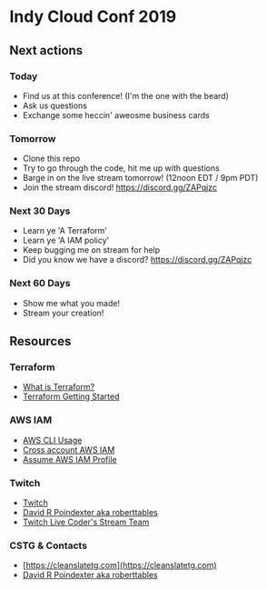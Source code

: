 # Indy Cloud Conf 2019

## Next actions

### Today

- Find us at this conference! (I'm the one with the beard)
- Ask us questions
- Exchange some heccin' aweosme business cards

### Tomorrow

- Clone this repo
- Try to go through the code, hit me up with questions
- Barge in on the live stream tomorrow! (12noon EDT / 9pm PDT)
- Join the stream discord! https://discord.gg/ZAPqjzc

### Next 30 Days

- Learn ye 'A Terraform'
- Learn ye 'A IAM policy'
- Keep bugging me on stream for help
- Did you know we have a discord? https://discord.gg/ZAPqjzc

### Next 60 Days

- Show me what you made!
- Stream your creation!

## Resources

### Terraform

- [What is Terraform?](https://www.hashicorp.com/products/terraform/)
- [Terraform Getting Started](https://learn.hashicorp.com/terraform/getting-started/install.html)

### AWS IAM

- [AWS CLI Usage](https://cloudacademy.com/blog/how-to-use-aws-cli/)
- [Cross account AWS IAM](https://docs.aws.amazon.com/cli/latest/userguide/cli-configure-role.html)
- [Assume AWS IAM Profile](https://github.com/trek10inc/awsume)

### Twitch

- [Twitch](https://www.twitch.tv)
- [David R Poindexter aka roberttables](https://www.twitch.tv/roberttables)
- [Twitch Live Coder's Stream Team](https://www.twitch.tv/team/livecoders)

### CSTG & Contacts

- [https://cleanslatetg.com](https://cleanslatetg.com)
- [David R Poindexter aka roberttables](mailto:david.poindexter@cleanslatetg.com)
